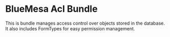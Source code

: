 BlueMesa Acl Bundle
===================

This is bundle manages access control over objects stored in the
database. It also includes FormTypes for easy permission management.